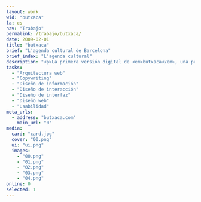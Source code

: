```yaml
---
layout: work
wid: "butxaca"
la: es
nav: "Trabajo"
permalink: /trabajo/butxaca/
date: 2009-02-01
title: "butxaca"
brief: "L'agenda cultural de Barcelona"
brief_index: "L'agenda cultural"
description: "<p>La primera versión digital de <em>butxaca</em>, una publicación mensual gratuita que detalla cada mes la agenda cultural de Barcelona.</p>"
tasks:
  - "Arquitectura web"
  - "Copywriting"
  - "Diseño de información"
  - "Diseño de interacción"
  - "Diseño de interfaz"
  - "Diseño web"
  - "Usabilidad"
meta_urls:
  - address: "butxaca.com"
    main_url: "0"
media:
  card: "card.jpg"
  cover: "00.png"
  ui: "ui.png"
  images:
    - "00.png"
    - "01.png"
    - "02.png"
    - "03.png"
    - "04.png"
online: 0
selected: 1
---
```

